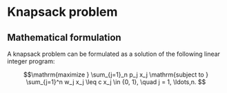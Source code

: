 # Knapsack problem


## Mathematical formulation

A knapsack problem can be formulated as a solution of the following linear integer program:


```math
\mathrm{maximize } \sum_{j=1}_n p_j x_j 

\mathrm{subject to } \sum_{j=1}^n w_j x_j \leq c

x_j \in {0, 1}, \quad j = 1, \ldots,n.

```
